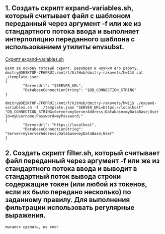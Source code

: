 ## 1. Создать скрипт expand-variables.sh, который считывает файл с шаблоном переданный через аргумент -f или же из стандартного потока ввода и выполняет интерполяцию переданного шаблона с использованием утилиты envsubst.
[Скрипт expand-variables.sh](expand-variables.sh)
```
Взял за основу готовый скрипт, разобрал и изучил его работу.
dmitry@DESKTOP-7F6PRUI:/mnt/f/GitHub/dmitry-rakovets/hw11$ cat ./template.json
{
        "ServerUrl": "$SERVER_URL",
        "DatabaseConnectionString": "$DB_CONNECTION_STRING"
}

dmitry@DESKTOP-7F6PRUI:/mnt/f/GitHub/dmitry-rakovets/hw11$ ./expand-variables.sh -f ./template.json "SERVER_URL=https://localhost" "DB_CONNECTION_STRING=Server=myServerAddress;Database=myDataBase;User Id=myUsername;Password=myPassword;"
{
        "ServerUrl": "https://localhost",
        "DatabaseConnectionString": "Server=myServerAddress;Database=myDataBase;User"
}
```
## 2. Создать скрипт filter.sh, который считывает файл переданный через аргумент -f или же из стандартного потока ввода и выводит в стандартный поток вывода строки содержащие токен (или любой из токенов, если их было передано несколько) по заданному правилу. Для выполнения фильтрации использовать регулярные выражения.
```
пытался сделать, не смог
```